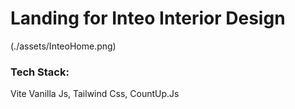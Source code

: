 # Landing for Inteo Interior Design
(./assets/InteoHome.png)
### Tech Stack:
Vite Vanilla Js, Tailwind Css, CountUp.Js